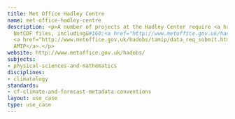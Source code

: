 ```yaml
---
title: Met Office Hadley Centre
name: met-office-hadley-centre
description: <p>A number of projects at the Hadley Center require <a href="/standards/cf-climate-and-forecast-metadata-conventions.html">CF</a>-Compliant
  NetCDF files, including&#160;<a href="http://www.metoffice.gov.uk/hadobs/hadat/full_audit.html">HadAT</a>&#160;and
  <a href="http://www.metoffice.gov.uk/hadobs/tamip/data_req_submit.html">Transpose
  AMIP</a>.</p>
website: http://www.metoffice.gov.uk/hadobs/
subjects:
- physical-sciences-and-mathematics
disciplines:
- climatology
standards:
- cf-climate-and-forecast-metadata-conventions
layout: use_case
type: use_case
---
```


